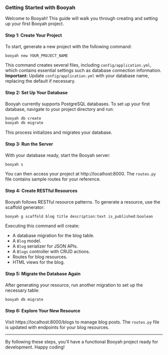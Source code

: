 
### Getting Started with Booyah

Welcome to Booyah! This guide will walk you through creating and setting up your first Booyah project.

#### Step 1: Create Your Project

To start, generate a new project with the following command:

```bash
booyah new YOUR_PROJECT_NAME
```

This command creates several files, including `config/application.yml`, which contains essential settings such as database connection information. **Important:** Update `config/application.yml` with your database name, replacing the default if necessary.

#### Step 2: Set Up Your Database

Booyah currently supports PostgreSQL databases. To set up your first database, navigate to your project directory and run:

```bash
booyah db create
booyah db migrate
```

This process initializes and migrates your database.

#### Step 3: Run the Server

With your database ready, start the Booyah server:

```bash
booyah s
```

You can then access your project at http://localhost:8000. The `routes.py` file contains sample routes for your reference.

#### Step 4: Create RESTful Resources

Booyah follows RESTful resource patterns. To generate a resource, use the scaffold generator:

```bash
booyah g scaffold blog title description:text is_published:boolean
```

Executing this command will create:

- A database migration for the blog table.
- A `Blog` model.
- A `Blog` serializer for JSON APIs.
- A `Blogs` controller with CRUD actions.
- Routes for blog resources.
- HTML views for the blog.

#### Step 5: Migrate the Database Again

After generating your resource, run another migration to set up the necessary table:

```bash
booyah db migrate
```

#### Step 6: Explore Your New Resource

Visit https://localhost:8000/blogs to manage blog posts. The `routes.py` file is updated with endpoints for your blog resources.

---

By following these steps, you'll have a functional Booyah project ready for development. Happy coding!

